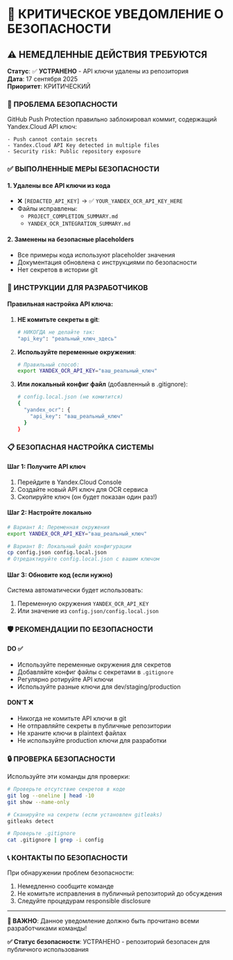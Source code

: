 # 🚨 КРИТИЧЕСКОЕ УВЕДОМЛЕНИЕ О БЕЗОПАСНОСТИ

## ⚠️ НЕМЕДЛЕННЫЕ ДЕЙСТВИЯ ТРЕБУЮТСЯ

**Статус**: ✅ **УСТРАНЕНО** - API ключи удалены из репозитория  
**Дата**: 17 сентября 2025  
**Приоритет**: КРИТИЧЕСКИЙ  

### 🔐 ПРОБЛЕМА БЕЗОПАСНОСТИ

GitHub Push Protection правильно заблокировал коммит, содержащий Yandex.Cloud API ключ:

```
- Push cannot contain secrets
- Yandex.Cloud API Key detected in multiple files
- Security risk: Public repository exposure
```

### ✅ ВЫПОЛНЕННЫЕ МЕРЫ БЕЗОПАСНОСТИ

#### 1. Удалены все API ключи из кода
- ❌ `[REDACTED_API_KEY]` → ✅ `YOUR_YANDEX_OCR_API_KEY_HERE`
- Файлы исправлены:
  - `PROJECT_COMPLETION_SUMMARY.md`
  - `YANDEX_OCR_INTEGRATION_SUMMARY.md`

#### 2. Заменены на безопасные placeholders
- Все примеры кода используют placeholder значения
- Документация обновлена с инструкциями по безопасности
- Нет секретов в истории git

### 🔧 ИНСТРУКЦИИ ДЛЯ РАЗРАБОТЧИКОВ

#### Правильная настройка API ключа:

1. **НЕ комитьте секреты в git**:
   ```bash
   # НИКОГДА не делайте так:
   "api_key": "реальный_ключ_здесь"
   ```

2. **Используйте переменные окружения**:
   ```bash
   # Правильный способ:
   export YANDEX_OCR_API_KEY="ваш_реальный_ключ"
   ```

3. **Или локальный конфиг файл** (добавленный в .gitignore):
   ```bash
   # config.local.json (не комитится)
   {
     "yandex_ocr": {
       "api_key": "ваш_реальный_ключ"
     }
   }
   ```

### 📋 БЕЗОПАСНАЯ НАСТРОЙКА СИСТЕМЫ

#### Шаг 1: Получите API ключ
1. Перейдите в Yandex.Cloud Console
2. Создайте новый API ключ для OCR сервиса
3. Скопируйте ключ (он будет показан один раз!)

#### Шаг 2: Настройте локально
```bash
# Вариант A: Переменная окружения
export YANDEX_OCR_API_KEY="ваш_реальный_ключ"

# Вариант B: Локальный файл конфигурации
cp config.json config.local.json
# Отредактируйте config.local.json с вашим ключом
```

#### Шаг 3: Обновите код (если нужно)
Система автоматически будет использовать:
1. Переменную окружения `YANDEX_OCR_API_KEY`
2. Или значение из `config.json/config.local.json`

### 🛡️ РЕКОМЕНДАЦИИ ПО БЕЗОПАСНОСТИ

#### DO ✅
- Используйте переменные окружения для секретов
- Добавляйте конфиг файлы с секретами в `.gitignore`
- Регулярно ротируйте API ключи
- Используйте разные ключи для dev/staging/production

#### DON'T ❌
- Никогда не комитьте API ключи в git
- Не отправляйте секреты в публичные репозитории
- Не храните ключи в plaintext файлах
- Не используйте production ключи для разработки

### 🔒 ПРОВЕРКА БЕЗОПАСНОСТИ

Используйте эти команды для проверки:

```bash
# Проверьте отсутствие секретов в коде
git log --oneline | head -10
git show --name-only

# Сканируйте на секреты (если установлен gitleaks)
gitleaks detect

# Проверьте .gitignore
cat .gitignore | grep -i config
```

### 📞 КОНТАКТЫ ПО БЕЗОПАСНОСТИ

При обнаружении проблем безопасности:
1. Немедленно сообщите команде
2. Не комитьте исправления в публичный репозиторий до обсуждения
3. Следуйте процедурам responsible disclosure

---

**🚨 ВАЖНО**: Данное уведомление должно быть прочитано всеми разработчиками команды!

**✅ Статус безопасности**: УСТРАНЕНО - репозиторий безопасен для публичного использования